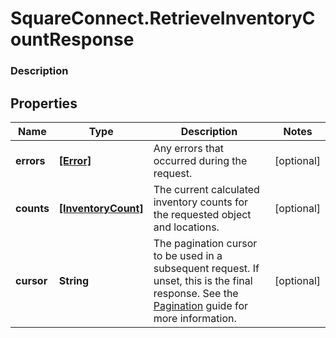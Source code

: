 # SquareConnect.RetrieveInventoryCountResponse

### Description



## Properties
Name | Type | Description | Notes
------------ | ------------- | ------------- | -------------
**errors** | [**[Error]**](Error.md) | Any errors that occurred during the request. | [optional] 
**counts** | [**[InventoryCount]**](InventoryCount.md) | The current calculated inventory counts for the requested object and locations. | [optional] 
**cursor** | **String** | The pagination cursor to be used in a subsequent request. If unset, this is the final response.  See the [Pagination](https://developer.squareup.com/docs/docs/working-with-apis/pagination) guide for more information. | [optional] 


